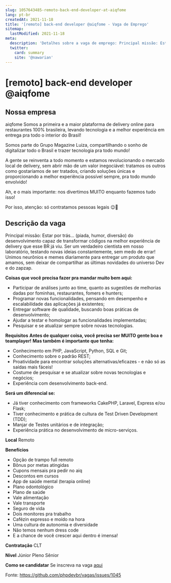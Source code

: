 ```yaml
---
slug: 1057643485-remoto-back-end-developer-at-aiqfome
lang: pt-br
createdAt: 2021-11-18
title: '[remoto] back-end developer @aiqfome - Vaga de Emprego'
sitemap:
  lastModified: 2021-11-18
meta:
  description: 'Detalhes sobre a vaga de emprego: Principal missão: Estar por trás... (piada, humor, diversão) do desenvolvimento capaz de transformar códigos na melhor experiência de delivery que esse BR já viu. Ser um verdadeiro cientista em nosso laboratório, testando novas ideias constantemente, sem medo de errar! Unimos neurônios e memes diariamente para entregar um produto que amamos, sem deixar de compartilhar as últimas novidades do universo Dev e do zapzap. **Coisas que você precisa fazer pra mandar muito bem aqui:** - Participar de análises junto ao time, quanto as sugestões de melhorias dadas por fominhas, restaurantes, fomers e hunters; - Programar novas funcionalidades, pensando em desempenho e escalabilidade das aplicações já existentes; - Entregar software de qualidade, buscando boas práticas de desenvolvimento; - Ajudar a testar e homologar as funcionalidades implementadas; - Pesquisar e se atualizar sempre sobre novas tecnologias. **Requisitos** **Antes de qualquer coisa, você precisa ser MUITO gente boa e teamplayer!** **Mas também é importante que tenha:** - Conhecimento em PHP, JavaScript, Python, SQL e Git; - Conhecimento sobre o padrão REST; - Proatividade para encontrar soluções alternativas/eficazes - e não só as saídas mais fáceis! - Costume de pesquisar e se atualizar sobre novas tecnologias e negócios; - Experiência com desenvolvimento back-end. **Será um diferencial se:** - Já tiver conhecimento com frameworks CakePHP, Laravel, Express e/ou Flask; - Tiver conhecimento e prática de cultura de Test Driven Development (TDD); - Manjar de Testes unitários e de integração; - Experiência prática no desenvolvimento de micro-serviços. **Local** Remoto **Benefícios** - Opção de trampo full remoto - Bônus por metas atingidas - Cupons mensais pra pedir no aiq - Descontos em cursos - App de saúde mental (terapia online) - Plano odontológico - Plano de saúde - Vale alimentação - Vale transporte - Seguro de vida - Dois monitores pra trabalho - Cafézin expresso e moído na hora - Uma cultura de autonomia e diversidade - Não temos nenhum dress code - E a chance de você crescer aqui dentro é imensa! **Contratação** CLT **Nível** Júnior Pleno Sênior **Como se candidatar** Se inscreva na vaga [aqui](https://aiqfome.gupy.io/jobs/1270749)'
  twitter:
    card: summary
    site: '@nawarian'
---
```


# [remoto] back-end developer @aiqfome

## Nossa empresa
aiqfome
Somos a primeira e a maior plataforma de delivery online para restaurantes 100% brasileira, levando tecnologia e a melhor experiência em entrega pra todo o interior do Brasil!

Somos parte do Grupo Magazine Luiza, compartilhando o sonho de digitalizar todo o Brasil e trazer tecnologia pra todo mundo!

A gente se reinventa a todo momento e estamos revolucionando o mercado local de delivery, sem abrir mão de um valor inegociável: tratamos os outros como gostaríamos de ser tratados, criando soluções únicas e proporcionando a melhor experiência possível sempre, pra todo mundo envolvido!

Ah, e o mais importante: nos divertimos MUITO enquanto fazemos tudo isso!

Por isso, atenção: só contratamos pessoas legais 😉💜

## Descrição da vaga
Principal missão: Estar por trás... (piada, humor, diversão) do desenvolvimento capaz de transformar códigos na melhor experiência de delivery que esse BR já viu. Ser um verdadeiro cientista em nosso laboratório, testando novas ideias constantemente, sem medo de errar! Unimos neurônios e memes diariamente para entregar um produto que amamos, sem deixar de compartilhar as últimas novidades do universo Dev e do zapzap.

**Coisas que você precisa fazer pra mandar muito bem aqui:**

- Participar de análises junto ao time, quanto as sugestões de melhorias dadas por fominhas, restaurantes, fomers e hunters;
- Programar novas funcionalidades, pensando em desempenho e escalabilidade das aplicações já existentes;
- Entregar software de qualidade, buscando boas práticas de desenvolvimento;
- Ajudar a testar e homologar as funcionalidades implementadas;
- Pesquisar e se atualizar sempre sobre novas tecnologias.

**Requisitos**
**Antes de qualquer coisa, você precisa ser MUITO gente boa e teamplayer!**
**Mas também é importante que tenha:**

- Conhecimento em PHP, JavaScript, Python, SQL e Git;
- Conhecimento sobre o padrão REST;
- Proatividade para encontrar soluções alternativas/eficazes - e não só as saídas mais fáceis!
- Costume de pesquisar e se atualizar sobre novas tecnologias e negócios;
- Experiência com desenvolvimento back-end.

**Será um diferencial se:**

- Já tiver conhecimento com frameworks CakePHP, Laravel, Express e/ou Flask;
- Tiver conhecimento e prática de cultura de Test Driven Development (TDD);
- Manjar de Testes unitários e de integração;
- Experiência prática no desenvolvimento de micro-serviços.

**Local**
Remoto

**Benefícios**

- Opção de trampo full remoto
- Bônus por metas atingidas
- Cupons mensais pra pedir no aiq
- Descontos em cursos
- App de saúde mental (terapia online)
- Plano odontológico
- Plano de saúde
- Vale alimentação
- Vale transporte
- Seguro de vida
- Dois monitores pra trabalho
- Cafézin expresso e moído na hora
- Uma cultura de autonomia e diversidade
- Não temos nenhum dress code
- E a chance de você crescer aqui dentro é imensa!

**Contratação**
CLT

**Nível**
Júnior
Pleno
Sênior

**Como se candidatar**
Se inscreva na vaga [aqui](https://aiqfome.gupy.io/jobs/1270749)

Fonte: https://github.com/phpdevbr/vagas/issues/1045